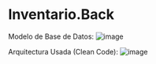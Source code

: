 # Inventario.Back

Modelo de Base de Datos:
![image](https://user-images.githubusercontent.com/58633633/196407046-c4ced145-3160-439e-8b7d-01b8c87641f3.png)

Arquitectura Usada (Clean Code):
![image](https://user-images.githubusercontent.com/58633633/196407124-d353b1aa-be2c-49fa-a9e0-a59da1387b52.png)

